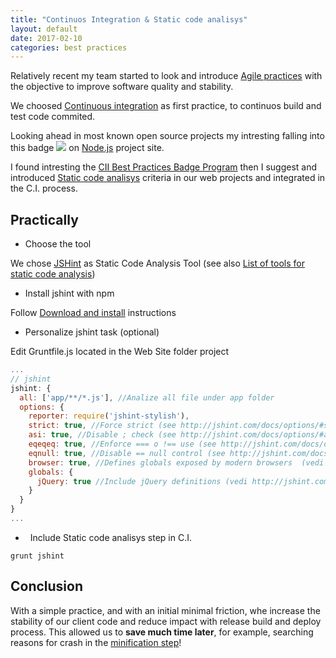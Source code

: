 ```yaml
---
title: "Continuos Integration & Static code analisys"
layout: default
date: 2017-02-10
categories: best practices
---
```


Relatively recent my team started to look and introduce [Agile practices](https://en.wikipedia.org/wiki/Category:Agile_software_development) with the objective to improve software quality and stability.

We choosed [Continuous integration](https://en.wikipedia.org/wiki/Continuous_integration) as first practice, to continuos build and test code commited.

Looking ahead in most known open source projects my intresting falling into this badge <img src="https://bestpractices.coreinfrastructure.org/projects/29/badge"> on [Node.js](https://github.com/nodejs/node) project site.

I found intresting the [CII Best Practices Badge Program](https://bestpractices.coreinfrastructure.org/) then I suggest and introduced [Static code analisys](https://github.com/linuxfoundation/cii-best-practices-badge/blob/master/doc/criteria.md#analysis) criteria in our web projects and integrated in the C.I. process.

## Practically

*   Choose the tool

We chose [JSHint](http://jshint.com/about/) as Static Code Analysis Tool (see also [List of tools for static code analysis](https://en.wikipedia.org/wiki/List_of_tools_for_static_code_analysis))
  
*   Install jshint with npm

Follow [Download and install](http://jshint.com/install/) instructions

*   Personalize jshint task (optional)

Edit Gruntfile.js located in the Web Site folder project

```javascript
...
// jshint
jshint: {
  all: ['app/**/*.js'], //Analize all file under app folder
  options: {
    reporter: require('jshint-stylish'),
    strict: true, //Force strict (see http://jshint.com/docs/options/#strict)
    asi: true, //Disable ; check (see http://jshint.com/docs/options/#asi)
    eqeqeq: true, //Enforce === o !== use (see http://jshint.com/docs/options/#eqeqeq)
    eqnull: true, //Disable == null control (see http://jshint.com/docs/options/#eqnull)
    browser: true, //Defines globals exposed by modern browsers  (vedi http://jshint.com/docs/options/#browser)
    globals: {
      jQuery: true //Include jQuery definitions (vedi http://jshint.com/docs/options/#jquery)
    }
  }
}
...
```

*   Include Static code analisys step in C.I.

```
grunt jshint
```

## Conclusion

With a simple practice, and with an initial minimal friction, whe increase the stability of our client code and reduce impact with release build and deploy process. This allowed us to **save much time later**, for example, searching reasons for crash in the [minification step](https://en.wikipedia.org/wiki/Minification_(programming))!
